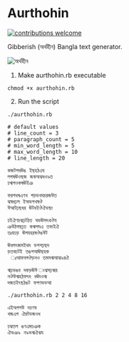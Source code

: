 # Aurthohin
[![contributions welcome](https://img.shields.io/badge/contributions-welcome-brightgreen.svg?style=flat)](https://github.com/lifeparticle/Aurthohin/issues)

Gibberish (অর্থহীন) Bangla text generator.

![অর্থহীন](https://user-images.githubusercontent.com/1612112/75346502-f4c36f00-58f2-11ea-86c9-b77d07f2dfbe.gif)


1. Make aurthohin.rb executable

```
chmod +x aurthohin.rb
```

2. Run the script

```
./aurthohin.rb

# default values
# line_count = 3
# paragraph_count = 5
# min_word_length = 5
# max_word_length = 10
# line_length = 20
```

```
কজটগধঊঙ ইছহঠএঘ
লগষঊওছজ জকঅঝধও৯ত
ঢঋগওকষঊইঞ

ফরপধষএণখ গড়ডখঘচরজউত
ঝষধঢ়ল ইঅভপখষঔ
ঈআটঢ়ছধর ঊটধইঔঐডছং

ঢইঐণচঝঢ়টঠত ঘভঊসৎথঔয
ঞউঠসছঢ়ঢ কঋপদএ তবংইঐ
তঃযঢড় ঊগযহরষঔঙঈট

ঊধলৎজসইথদ ডপশঢ়ছদ
ড়তবঢটই তঙপআঊছহক
 ঃআফবগঔড়নও তমসঋআঝ৯রঐ

ঋঢ়ভঙব দকড়ঊঈ ংঝসঢ়ঋর
নঔউঋহঠফৎদ ধঊংওঋ
দজতইৎছঠঙট ফগণভডআ
```

```
./aurthohin.rb 2 2 4 8 16
```

```
এইঅগপউ দঢণষ
খজএগ ঐরটডজওধ

ঢঝতল ঙণএমঢঞক
ঐভঞ৯ ন৯ভঋঐঝয
```

